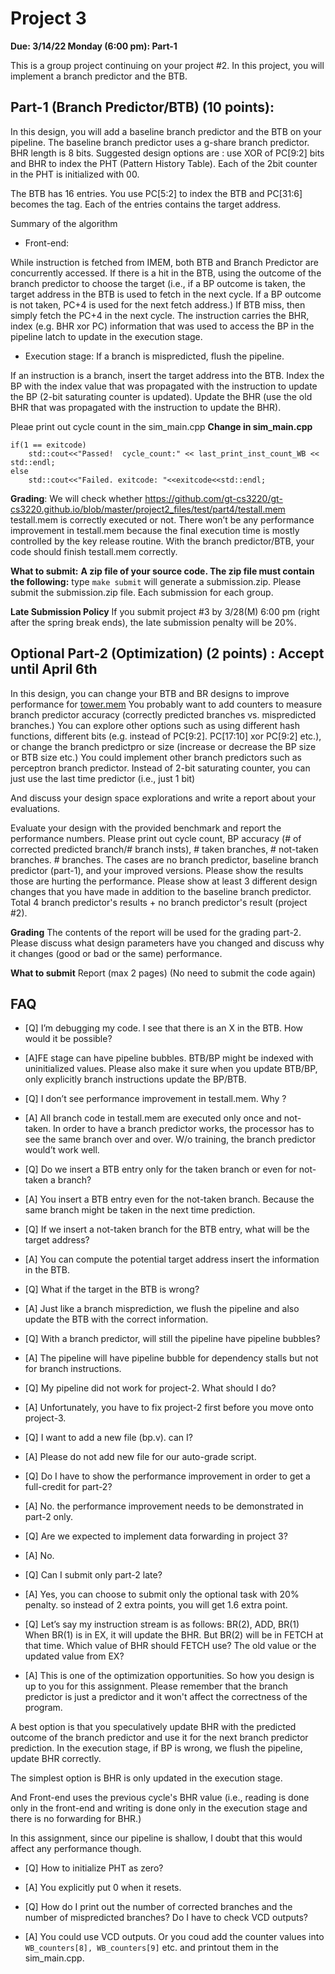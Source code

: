 # Project 3 
**Due: 3/14/22 Monday (6:00 pm): Part-1**

This is a group project continuing on your project #2. 
In this project, you will implement a branch predictor and the BTB. 

## Part-1 (Branch Predictor/BTB) (10 points): 
In this design, you will add a baseline branch predictor and the BTB on your pipeline. 
The baseline branch predictor uses a g-share branch predictor. BHR length is 8 bits. 
Suggested design options are : use XOR of  PC[9:2] bits and BHR to index the PHT (Pattern History Table). Each of the 2bit counter in the PHT is initialized with 00. 

The BTB has 16 entries. You use PC[5:2] to index the BTB and PC[31:6] becomes the tag.  Each of the entries contains the target address. 


Summary of the algorithm 

* Front-end: 

While instruction is fetched from IMEM, both BTB and Branch Predictor are concurrently accessed. If there is a hit in the BTB, using the outcome of the branch predictor to choose the target (i.e., if a BP outcome is taken, the target address in the BTB is used to fetch in the next cycle. If a BP outcome is not taken, PC+4 is used for the next fetch address.) 
If BTB miss, then simply fetch the PC+4 in the next cycle. 
The instruction carries the BHR, index  (e.g. BHR xor PC) information that was used to access the BP in the pipeline latch to update in the execution stage. 


* Execution stage: If a branch is mispredicted, flush the pipeline. 

If an instruction is a branch, insert the target address into the BTB. 
Index the BP with the index value that was propagated with the instruction to update the BP (2-bit saturating counter is updated). 
Update the BHR (use the old BHR that was propagated with the instruction to update the BHR). 

Pleae print out cycle count in the sim_main.cpp
**Change in sim_main.cpp** 

```
if(1 == exitcode)
    std::cout<<"Passed!  cycle_count:" << last_print_inst_count_WB << std::endl;
else
    std::cout<<"Failed. exitcode: "<<exitcode<<std::endl;
```

**Grading**: 
We will check whether <https://github.com/gt-cs3220/gt-cs3220.github.io/blob/master/project2_files/test/part4/testall.mem> testall.mem</a> is correctly executed or not. There won’t be any performance improvement in testall.mem because the final execution time is mostly controlled by the key release routine.  With the branch predictor/BTB, your code should finish testall.mem correctly. 

**What to submit:**
**A zip file of your source code. The zip file must contain the following:**
type ```make submit``` will generate a submission.zip. 
Please submit the submission.zip file. Each submission for each group.

**Late Submission Policy**
If you submit project #3 by 3/28(M) 6:00 pm (right after the spring break ends), the late submission penalty will be 20%. 
 

## Optional Part-2 (Optimization) (2 points) : Accept until April 6th 
In this design, you can change your BTB and BR designs to improve  performance for [tower.mem](https://github.com/gt-cs3220/gt-cs3220.github.io/blob/master/project2_files/test/towers/towers.mem)  You probably want to add counters to measure branch predictor accuracy (correctly predicted branches vs. mispredicted branches.)  You can explore other options such as using different hash functions, different bits (e.g. instead of PC[9:2]. PC[17:10] xor PC[9:2] etc.), or change the branch predictpro	or size (increase or decrease the BP size or BTB size etc.) You could implement other branch predictors such as perceptron branch predictor. Instead of 2-bit saturating counter, you can just use the last time predictor (i.e., just 1 bit) 

And discuss your design space explorations and write a report about your evaluations. 

Evaluate your design with the provided benchmark and report the performance numbers. 
Please print out cycle count, BP accuracy (# of corrected predicted branch/# branch insts), # taken branches, # not-taken branches. # branches.  The cases are no branch predictor, baseline branch predictor (part-1), and your improved versions. Please show the results those are hurting the performance.  Please show at least 3 different design changes that you have made in addition to the baseline branch predictor. Total 4 branch predictor's results + no branch predictor's result (project #2). 

**Grading**
The contents of the report will be used for the grading part-2.  Please discuss what design parameters have you changed and discuss why it changes (good or bad or the same) performance.  


**What to submit** 
Report (max 2 pages) (No need to submit the code again) 

## FAQ 
* [Q]  I’m debugging my code. I see that there is an X in the BTB. How would it be possible? 
* [A]FE stage can have pipeline bubbles. BTB/BP might be indexed with uninitialized values. 
Please also make it sure when you update BTB/BP, only explicitly branch instructions update the BP/BTB. 


* [Q] I don’t see performance improvement in testall.mem. Why ? 

* [A]  All branch code in testall.mem are executed only once and not-taken. In order to have a branch predictor works, the processor has to see the same branch over and over. W/o training, the branch predictor would’t work well. 

* [Q] Do we insert a BTB entry only for the taken branch or even for not-taken a branch? 

* [A] You insert a BTB entry even for the not-taken branch. Because the same branch might be taken in the next time prediction. 

* [Q] If we insert a not-taken branch for the BTB entry, what will be the target address? 	
* [A] You can compute the potential target address insert the information in the BTB. 

* [Q] What if the target in the BTB is wrong? 
* [A] Just like a branch misprediction, we flush the pipeline and also update the BTB with the correct information. 

* [Q] With a branch predictor, will still the pipeline have pipeline bubbles? 
* [A] The pipeline will have pipeline bubble for dependency stalls but not for branch instructions. 



* [Q] My pipeline did not work for project-2. What should I do? 
* [A] Unfortunately, you have to fix project-2 first before you move onto project-3. 


* [Q] I want to add a new file (bp.v). can I? 
* [A] Please do not add new file for our auto-grade script. 

* [Q] Do I have to show the performance improvement in order to get a full-credit for part-2? 
* [A] No. the performance improvement needs to be demonstrated in part-2  only. 

* [Q] Are we expected to implement data forwarding in project 3? 
* [A] No. 

* [Q] Can I submit only part-2 late? 
* [A] Yes, you can choose to submit only the optional task with 20% penalty. so instead of 2 extra points, you will get 1.6 extra point. 

* [Q] Let’s say my instruction stream is as follows: BR(2), ADD, BR(1)
When BR(1) is in EX, it will update the BHR. But BR(2) will be in FETCH at that time.
Which value of BHR should FETCH use? The old value or the updated value from EX?
* [A] This is one of the optimization opportunities. So how you design is up to you for this assignment. Please remember that the branch predictor is just a predictor and it won't affect the correctness of the program. 

A best option is that you speculatively update BHR with the predicted outcome of the branch predictor and use it for the next branch predictor prediction. In the execution stage, if BP is wrong, we flush the pipeline, update BHR correctly. 

The simplest option is BHR is only updated in the execution stage. 

And Front-end uses the previous cycle's BHR value (i.e., reading is done only in the front-end and writing is done only in the execution stage and there is no forwarding for BHR.) 

In this assignment, since our pipeline is shallow, I doubt that this would affect any performance though. 

* [Q] How to initialize PHT as zero? 
* [A] You explicitly put 0 when it resets. 


* [Q] How do I print out the number of corrected branches and the number of mispredicted branches? Do I have to check VCD outputs? 

* [A] You could use VCD outputs. Or you coud add the counter values into ```WB_counters[8], WB_counters[9]``` etc. and printout them in the sim_main.cpp. 

